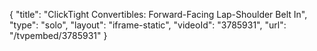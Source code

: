 {
    "title": "ClickTight Convertibles: Forward-Facing Lap-Shoulder Belt In",
    "type": "solo",
    "layout": "iframe-static",
    "videoId": "3785931",
    "url": "\/tvpembed\/3785931"
}